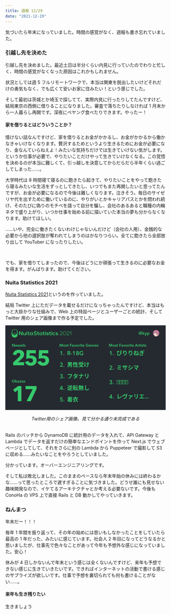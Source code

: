 ```yaml
---
title: 週報 12/29
date: "2021-12-29"
---
```


気づいたら年末になっていました。時間の感覚がなく、週報も書き忘れていました。

### 引越し先を決めた

引越し先を決めました。最近土日は半分くらい内見に行っていたのでわりと忙しく、時間の感覚がなくなった原因はこれかもしれません。

状況としては週 5 フルリモートワークで、本当は関東を脱出したいけどそれだけの勇気もなく、でも広くて安いお家に住みたい！という感じでした。

そして最初は茨城とか埼玉で探してて、実際内見に行ったりしてたんですけど、結局東京の西側に借りることになりました。審査で落ちたりしなければ 1 月末から一人暮らし再開です。深夜にペヤング食べたりできます。やったー！

#### 家を借りるとはどういうことか？

情けない話なんですけど、家を借りるとお金がかかるし、お金がかかるから働かなきゃいけなくなります。贅沢するためというより生きるためにお金が必要になり、金なんていらねえよ！みたいな気持ちだけでは生きていけない気がします。というか仕事が必要で、やりたいことだけやって生きていけなくなる。この覚悟を決めるのが本当に難しくて、引っ越しを決意してからだらだら半年くらい過ごしてしまった……。

大学時代は 8 時間寝て寝るのに飽きたら起きて、やりたいことをやって飽きたら寝るみたいな生活をずっとしてきたし、いつでもまた再開したいと思ってたんですが、お金が必要になるので今後は難しくなります。泣きそう。毎日のサイゼリヤ代を出すために働いているのに、やりがいとかキャリアパスとかを問われ続け、そのたびに偽りのモチベを語って自分を騙し、会社のあるあると職種の内輪ネタで盛り上がり、いつか仕事を始める前に描いていた本当の夢も分からなくなります。助けてほしい。

……いや、完全に働きたくないわけじゃないんだけど（会社の人用）、金銭的な必要から他の選択肢が奪われてしまうのはかなりつらい。全てに飽きたら全部放り出して YouTuber になったりしたい。

<br>

でも、家を借りてしまったので、今後はどうにか頑張って生きるのに必要なお金を得ます。がんばります。助けてください。

### Nuita Statistics 2021

[Nuita Statistics 2021](https://twitter.com/nuita_net/status/1474330428584919045)というのを作っていました。

結局 Twitter 上にただデータを載せるだけになっちゃったんですけど、本当はもっと大掛かりな仕組みで、Web 上の特設ページとユーザーごとの統計、そして Twitter 用のシェア画像まで作る予定でした。

![統計画像のサンプル](../../assets/211228/stats.png)

<center><i>Twitter用のシェア画像。見て分かる通り未完成である</i></center>

<br>

Rails のバッチから DynamoDB に統計用のデータを入れて、API Gateway と Lambda でデータを返すだけの簡単なエンドポイントを作って Next.js でウェブページとしてして、それをさらに別の Lambda から Puppeteer で撮影して S3 に収める……みたいなことをやろうとしていました。

分かっています。オーバーエンジニアリングです。

そして私は敗北しました。このままのペースなら年末年始の休みには終わるかな……って思ったところで遅すぎることに気づきました。どうせ誰にも見せない趣味開発なので、イケてるアーキテクチャとか考える必要ないです。今後も ConoHa の VPS 上で直接 Rails と DB 動かしてやっていきます。

### ねんまつ

年末だー！！！

毎年 1 年間を振り返って、その年の始めには思いもしなかったことをしていたら最高の 1 年だった、みたいに感じています。社会人 2 年目になってどうなるかと思いましたが、仕事先で色々なことがあって今年も予想外な感じになっていました。安心！

休みが 4 日しかないんで年末という感じは全くないんですけど、来年も予想できない感じに生きていきたいです。できればインターネットの活動で書ける感じのサプライズが欲しいです。仕事で予想を裏切られても何も書けることがない……。

#### 来年も生き残りたい

生きましょう
